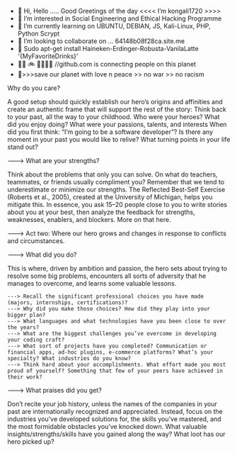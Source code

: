 - 👋 Hi, Hello ..... Good Greetings of the day <<<< I’m kongali1720 >>>> 
- 👀 I’m interested in Social Engineering and Ethical Hacking Programme
- 🌱 I’m currently learning on UBUNTU, DEBIAN, JS, Kali-Linux, PHP, Python Scrypt
- 💞️ I’m looking to collaborate on ... 64148b08f28ca.site.me
- 🍺 Sudo apt-get install Haineken-Erdinger-Robusta-VanilaLatte '{MyFavoriteDrinks}'
- 👋🏾 🚲 🏃🏂🏽🥌 //github.com is connecting people on this planet
- 🥌>>>save our planet with love n peace >> no war >> no racism 

<!---
kongali1720/kongali1720 is a ✨ special ✨ repository because its `README.md` (this file) appears on your GitHub profile.
You can click the Preview link to take a look at your changes.

---> Why do you care?

A good setup should quickly establish our hero’s origins and affinities and create an authentic frame that will support the rest of the story:
Think back to your past, all the way to your childhood. Who were your heroes?
What did you enjoy doing? What were your passions, talents, and interests
When did you first think: “I’m going to be a software developer”?
Is there any moment in your past you would like to relive?
What turning points in your life stand out?

---> What are your strengths?

Think about the problems that only you can solve.
On what do teachers, teammates, or friends usually compliment you?
Remember that we tend to underestimate or minimize our strengths. The Reflected Best-Self Exercise (Roberts et al., 2005), created at the University of Michigan, helps you mitigate this. In essence, you ask 15–20 people close to you to write stories about you at your best, then analyze the feedback for strengths, weaknesses, enablers, and blockers. More on that here.

---> Act two: Where our hero grows and changes in response to conflicts and circumstances.

---> What did you do?

This is where, driven by ambition and passion, the hero sets about trying to resolve some big problems, encounters all sorts of adversity that he manages to overcome, and learns some valuable lessons.

    ---> Recall the significant professional choices you have made (majors, internships, certifications)?
    ---> Why did you make those choices? How did they play into your bigger plan?
    ---> What languages and what technologies have you been close to over the years?
    ---> What are the biggest challenges you’ve overcome in developing your coding craft?
    ---> What sort of projects have you completed? Communication or financial apps, ad-hoc plugins, e-commerce platforms? What’s your specialty? What industries do you know?
    ---> Think hard about your accomplishments. What effort made you most proud of yourself? Something that few of your peers have achieved in their work?
    
---> What praises did you get?

Don’t recite your job history, unless the names of the companies in your past are internationally recognized and appreciated. Instead, focus on the industries you’ve developed solutions for, the skills you’ve mastered, and the most formidable obstacles you’ve knocked down.
What valuable insights/strengths/skills have you gained along the way? What loot has our hero picked up?
